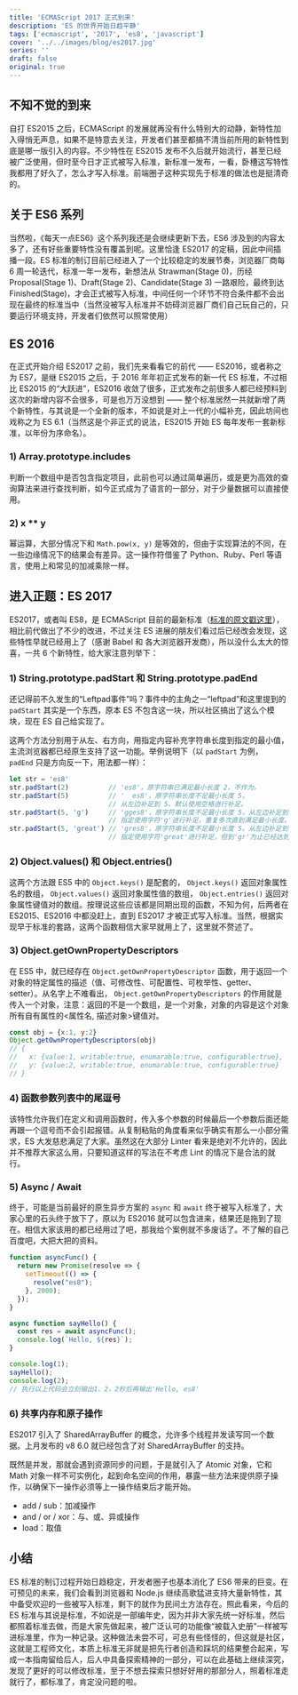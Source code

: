 ```yaml
---
title: 'ECMAScript 2017 正式到来'
description: 'ES 的世界开始日趋平静'
tags: ['ecmascript', '2017', 'es8', 'javascript']
cover: '../../images/blog/es2017.jpg'
series: ''
draft: false
original: true
---
```


## 不知不觉的到来

自打 ES2015 之后，ECMAScript 的发展就再没有什么特别大的动静，新特性加入得悄无声息，如果不是特意去关注，开发者们甚至都搞不清当前所用的新特性到底是哪一版引入的内容。不少特性在 ES2015 发布不久后就开始流行，甚至已经被广泛使用，但时至今日才正式被写入标准，新标准一发布，一看，卧槽这写特性我都用了好久了，怎么才写入标准。前端圈子这种实现先于标准的做法也是挺清奇的。

## 关于 ES6 系列

当然啦，《每天一点ES6》这个系列我还是会继续更新下去，ES6 涉及到的内容太多了，还有好些重要特性没有覆盖到呢。这里恰逢 ES2017 的定稿，因此中间插播一段。ES 标准的制订目前已经进入了一个比较稳定的发展节奏，浏览器厂商每 6 周一轮迭代，标准一年一发布，新想法从 Strawman(Stage 0)，历经 Proposal(Stage 1)、Draft(Stage 2)、Candidate(Stage 3) 一路艰险，最终到达 Finished(Stage)，才会正式被写入标准，中间任何一个环节不符合条件都不会出现在最终的标准当中（当然没被写入标准并不妨碍浏览器厂商们自己玩自己的，只要运行环境支持，开发者们依然可以照常使用）

## ES 2016

在正式开始介绍 ES2017 之前，我们先来看看它的前代 —— ES2016，或者称之为 ES7，是继 ES2015 之后，于 2016 年年初正式发布的新一代 ES 标准，不过相比 ES2015 的“大跃进”，ES2016 收敛了很多，正式发布之前很多人都已经预料到这次的新增内容不会很多，可是也万万没想到 —— 整个标准居然一共就新增了两个新特性，与其说是一个全新的版本，不如说是对上一代的小幅补充，因此坊间也戏称之为 ES 6.1（当然这是个非正式的说法，ES2015 开始 ES 每年发布一套新标准，以年份为序命名）。

### 1) Array.prototype.includes

判断一个数组中是否包含指定项目，此前也可以通过简单遍历，或是更为高效的查询算法来进行查找判断，如今正式成为了语言的一部分，对于少量数据可以直接使用。

### 2) x ** y

幂运算，大部分情况下和 `Math.pow(x, y)` 是等效的，但由于实现算法的不同，在一些边缘情况下的结果会有差异。这一操作符借鉴了 Python、Ruby、Perl 等语言，使用上和常见的加减乘除一样。

## 进入正题：ES 2017

ES2017，或者叫 ES8，是 ECMAScript 目前的最新标准（[标准的原文戳这里](https://www.ecma-international.org/ecma-262/8.0/index.html)），相比前代做出了不少的改进，不过关注 ES 进展的朋友们看过后已经改会发现，这些特性早就已经用上了（感谢 Babel 和 各大浏览器开发商），所以没什么太大的惊喜，一共 6 个新特性，给大家注意列举下：

### 1) String.prototype.padStart 和 String.prototype.padEnd

还记得前不久发生的“Leftpad事件”吗？事件中的主角之一“leftpad”和这里提到的 `padStart` 其实是一个东西，原本 ES 不包含这一块，所以社区搞出了这么个模块，现在 ES 自己给实现了。

这两个方法分别用于从左、右方向，用指定内容补充字符串长度到指定的最小值，主流浏览器都已经原生支持了这一功能。举例说明下（以 `padStart` 为例， `padEnd` 只是方向反一下，用法都一样）：

```js
let str = 'es8'
str.padStart(2)          // 'es8'，原字符串已满足最小长度 2，不作为。
str.padStart(5)          // '  es8'，原字符串长度不足最小长度 5，
                         // 从左边补足到 5，默认使用空格进行补足。
str.padStart(5, 'g')     // 'gges8'，原字符串长度不足最小长度 5，从左边补足到 5，
                         // 指定使用字符'g'进行补足，重复多次直到满足最小长度。
str.padStart(5, 'great') // 'gres8'，原字符串长度不足最小长度 5，从左边补足到 5，
                         // 指定使用字符'great'进行补足，但到'gr'为止已经达到最小长度5，停止补足。
```

### 2) Object.values() 和 Object.entries()

这两个方法跟 ES5 中的 `Object.keys()` 是配套的， `Object.keys()` 返回对象属性名的数组， `Object.values()` 返回对象属性值的数组， `Object.entries()` 返回对象属性键值对的数组。按理说这些应该都是同期出现的函数，不知为何，后两者在 ES2015、ES2016 中都没赶上，直到 ES2017 才被正式写入标准。当然，根据实现早于标准的套路，这两个函数相信大家早就用上了，这里就不赘述了。

### 3) Object.getOwnPropertyDescriptors

在 ES5 中，就已经存在 `Object.getOwnPropertyDescriptor` 函数，用于返回一个对象的特定属性的描述（值、可修改性、可配置性、可枚举性、getter、setter）。从名字上不难看出， `Object.getOwnPropertyDescriptors` 的作用就是传入一个对象，注意：返回的不是一个数组，是一个对象，对象的内容是这个对象所有自有属性的&lt;属性名, 描述对象&gt;键值对。

```js
const obj = {x:1, y:2}
Object.getOwnPropertyDescriptors(obj)
// {
//   x: {value:1, writable:true, enumarable:true, configurable:true},
//   y: {value:2, writable:true, enumarable:true, configurable:true}
// }
```

### 4) 函数参数列表中的尾逗号

该特性允许我们在定义和调用函数时，传入多个参数的时候最后一个参数后面还能再跟一个逗号而不会引起报错。从复制粘贴的角度看来似乎确实有那么一小部分需求，ES 大发慈悲满足了大家。虽然这在大部分 Linter 看来是绝对不允许的，因此并不推荐大家这么用，只要知道这样的写法在不考虑 Lint 的情况下是合法的就行。

### 5) Async / Await

终于，可能是当前最好的原生异步方案的 `async` 和 `await` 终于被写入标准了，大家心里的石头终于放下了，原以为 ES2016 就可以包含进来，结果还是拖到了现在。相信大家该用的都已经用过了吧，那我给个案例就不多废话了。不了解的自己百度吧，大把大把的资料。

```js
function asyncFunc() {
  return new Promise(resolve => {
    setTimeout(() => {
      resolve("es8");
    }, 2000);
  });
}

async function sayHello() {
  const res = await asyncFunc();
  console.log(`Hello, ${res}`);
}

console.log(1);
sayHello();
console.log(2);
// 执行以上代码会立刻输出1、2，2秒后再输出'Hello, es8'
```

### 6) 共享内存和原子操作

ES2017 引入了 SharedArrayBuffer 的概念，允许多个线程并发读写同一个数据。上月发布的 v8 6.0 就已经包含了对 SharedArrayBuffer 的支持。

既然是并发，那就会遇到资源同步的问题，于是就引入了 Atomic 对象，它和 Math 对象一样不可实例化，起到命名空间的作用，暴露一些方法来提供原子操作，以确保下一操作必须等上一操作结束后才能开始。

- add / sub：加减操作
- and / or / xor：与、或、异或操作
- load：取值

## 小结

ES 标准的制订过程开始日趋稳定，开发者圈子也基本消化了 ES6 带来的巨变。在可预见的未来，我们会看到浏览器和 Node.js 继续高歌猛进支持大量新特性，其中备受欢迎的一些被写入标准，剩下的就作为民间土方法存在。照此看来，今后的 ES 标准与其说是标准，不如说是一部编年史，因为并非大家先统一好标准，然后都照着标准去做，而是大家先做起来，被广泛认可的功能像“被载入史册”一样被写进标准里，作为一种记录。这种做法未尝不可，可总有些怪怪的，但这就是社区，这就是工程师文化，本质上标准无非就是把先行者创造和踩坑的结果整合起来，写成一本指南留给后人，后人中具备探索精神的一部分，可以在此基础上继续深究，发现了更好的可以修改标准，至于不想去探索只想好好用的那部分人，照着标准走就行了，都标准了，肯定没问题的啦。
